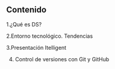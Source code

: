 ## Contenido


1.¿Qué es DS?

2.Entorno tecnológico. Tendencias

3.Presentación Itelligent

4. Control de versiones con Git y GitHub
